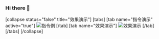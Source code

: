 ### Hi there 👋

[collapse status="false" title="效果演示"]
[tabs]
[tab name="指令演示" active="true"]
![指令例][1]
[/tab]
[tab name="效果演示"]
![效果演示][2]
[/tab]
[/tabs]
[/collapse]

[1]:https://123.com
[2]:https://qwq.com

<!--
**chinosk114514/chinosk114514** is a ✨ _special_ ✨ repository because its `README.md` (this file) appears on your GitHub profile.

Here are some ideas to get you started:

- 🔭 I’m currently working on ...
- 🌱 I’m currently learning ...
- 👯 I’m looking to collaborate on ...
- 🤔 I’m looking for help with ...
- 💬 Ask me about ...
- 📫 How to reach me: ...
- 😄 Pronouns: ...
- ⚡ Fun fact: ...
-->
